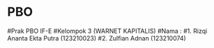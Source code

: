 # PBO
#Prak PBO IF-E
#Kelompok 3 (WARNET KAPITALIS)
#Nama : 
#1. Rizqi Ananta Ekta Putra (123210023)
#2. Zulfian Adnan (123210074)
